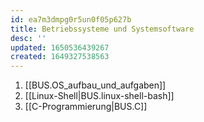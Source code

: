 ```yaml
---
id: ea7m3dmpg0r5un0f05p627b
title: Betriebssysteme und Systemsoftware
desc: ''
updated: 1650536439267
created: 1649327538563
---
```


1. [[BUS.OS_aufbau_und_aufgaben]]
2. [[Linux-Shell|BUS.linux-shell-bash]]
3. [[C-Programmierung|BUS.C]]